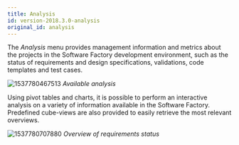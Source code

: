 ```yaml
---
title: Analysis
id: version-2018.3.0-analysis
original_id: analysis
---
```


The *Analysis* menu provides management information and metrics about the projects in the Software Factory development environment, such as the status of requirements and design specifications, validations, code templates and test cases.

![1537780467513](assets/sf/analysis_2.png)
*Available analysis*

Using pivot tables and charts, it is possible to perform an interactive analysis on a variety of information available in the Software Factory. Predefined cube-views are also provided to easily retrieve the most relevant overviews.

![1537780707880](assets/sf/1537780707880.png)
*Overview of requirements status*